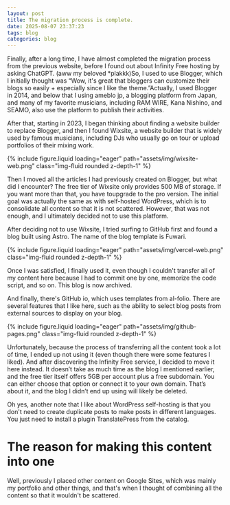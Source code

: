 ```yaml
---
layout: post
title: The migration process is complete.
date: 2025-08-07 23:37:23
tags: blog
categories: blog
---
```


Finally, after a long time, I have almost completed the migration process from the previous website, before I found out about Infinity Free hosting by asking ChatGPT. (aww my beloved *plakkk)So, I used to use Blogger, which I initially thought was “Wow, it's great that bloggers can customize their blogs so easily + especially since I like the theme.”Actually, I used Blogger in 2014, and below that I using ameblo jp, a blogging platform from Japan, and many of my favorite musicians, including RAM WIRE, Kana Nishino, and SEAMO, also use the platform to publish their activities.

After that, starting in 2023, I began thinking about finding a website builder to replace Blogger, and then I found Wixsite, a website builder that is widely used by famous musicians, including DJs who usually go on tour or upload portfolios of their mixing work.

<div class="row mt-3">
    <div class="col-sm mt-3 mt-md-0">
        {% include figure.liquid loading="eager" path="assets/img/wixsite-web.png" class="img-fluid rounded z-depth-1" %}
    </div>
</div>

Then I moved all the articles I had previously created on Blogger, but what did I encounter? The free tier of Wixsite only provides 500 MB of storage. If you want more than that, you have toupgrade to the pro version. The initial goal was actually the same as with self-hosted WordPress, which is to consolidate all content so that it is not scattered. However, that was not enough, and I ultimately decided not to use this platform.

After deciding not to use Wixsite, I tried surfing to GitHub first and found a blog built using Astro. The name of the blog template is Fuwari.

<div class="row mt-3">
    <div class="col-sm mt-3 mt-md-0">
        {% include figure.liquid loading="eager" path="assets/img/vercel-web.png" class="img-fluid rounded z-depth-1" %}
    </div>
</div>

Once I was satisfied, I finally used it, even though I couldn't transfer all of my content here because I had to commit one by one, memorize the code script, and so on. This blog is now archived.

And finally, there's GitHub io, which uses templates from al-folio. There are several features that I like here, such as the ability to select blog posts from external sources to display on your blog.
<div class="row mt-3">
    <div class="col-sm mt-3 mt-md-0">
        {% include figure.liquid loading="eager" path="assets/img/github-pages.png" class="img-fluid rounded z-depth-1" %}
    </div>
</div>

Unfortunately, because the process of transferring all the content took a lot of time, I ended up not using it (even though there were some features I liked). And after discovering the Infinity Free service, I decided to move it here instead. It doesn’t take as much time as the blog I mentioned earlier, and the free tier itself offers 5GB per account plus a free subdomain. You can either choose that option or connect it to your own domain. That’s about it, and the blog I didn’t end up using will likely be deleted.

Oh yes, another note that I like about WordPress self-hosting is that you don't need to create duplicate posts to make posts in different languages. You just need to install a plugin TranslatePress from the catalog.

# The reason for making this content into one
Well, previously I placed other content on Google Sites, which was mainly my portfolio and other things, and that's when I thought of combining all the content so that it wouldn't be scattered.
